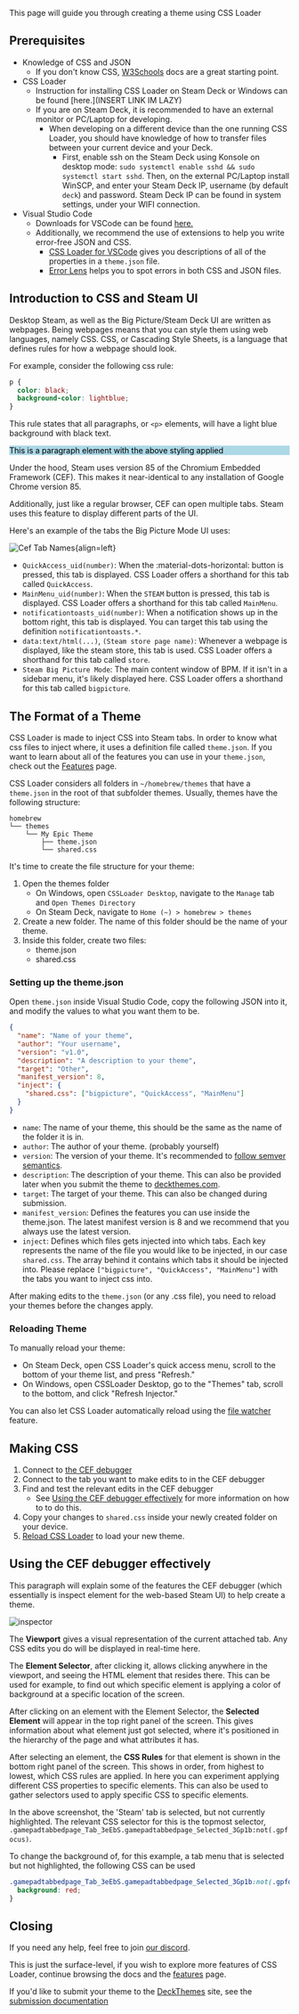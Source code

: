 This page will guide you through creating a theme using CSS Loader

## Prerequisites

- Knowledge of CSS and JSON
    - If you don't know CSS, [W3Schools](https://www.w3schools.com/css/default.asp) docs are a great starting point.
- CSS Loader
    - Instruction for installing CSS Loader on Steam Deck or Windows can be found [here.](INSERT LINK IM LAZY)
    - If you are on Steam Deck, it is recommended to have an external monitor or PC/Laptop for developing.
        - When developing on a different device than the one running CSS Loader, you should have knowledge of how to transfer files between your current device and your Deck.
            - First, enable ssh on the Steam Deck using Konsole on desktop mode: `sudo systemctl enable sshd && sudo systemctl start sshd`. Then, on the external PC/Laptop install WinSCP, and enter your Steam Deck IP, username (by default `deck`) and password. Steam Deck IP can be found in system settings, under your WIFI connection.
- Visual Studio Code
    - Downloads for VSCode can be found [here.](https://code.visualstudio.com/)
    - Additionally, we recommend the use of extensions to help you write error-free JSON and CSS.
        - [CSS Loader for VSCode](https://marketplace.visualstudio.com/items?itemName=DeckThemes.css-loader-for-vs-code) gives you descriptions of all of the properties in a `theme.json` file.
        - [Error Lens](https://marketplace.visualstudio.com/items?itemName=usernamehw.errorlens) helps you to spot errors in both CSS and JSON files.

## Introduction to CSS and Steam UI

Desktop Steam, as well as the Big Picture/Steam Deck UI are written as webpages. Being webpages means that you can style them using web languages, namely CSS. CSS, or Cascading Style Sheets, is a language that defines rules for how a webpage should look.

For example, consider the following css rule:

```css
p {
  color: black;
  background-color: lightblue;
}
```

This rule states that all paragraphs, or `<p>` elements, will have a light blue background with black text.

<p style="color: black; background-color: lightblue;">This is a paragraph element with the above styling applied</p>

Under the hood, Steam uses version 85 of the Chromium Embedded Framework (CEF). This makes it near-identical to any installation of Google Chrome version 85.

Additionally, just like a regular browser, CEF can open multiple tabs. Steam uses this feature to display different parts of the UI.

Here's an example of the tabs the Big Picture Mode UI uses:

![Cef Tab Names](./img/cef-tab-names.png){align=left}

- `QuickAccess_uid(number)`: When the :material-dots-horizontal: button is pressed, this tab is displayed. CSS Loader offers a shorthand for this tab called `QuickAccess`.
- `MainMenu_uid(number)`: When the `STEAM` button is pressed, this tab is displayed. CSS Loader offers a shorthand for this tab called `MainMenu`.
- `notificationtoasts_uid(number)`: When a notification shows up in the bottom right, this tab is displayed. You can target this tab using the definition `notificationtoasts.*`.
- `data:text/html(...)`, `(Steam store page name)`: Whenever a webpage is displayed, like the steam store, this tab is used. CSS Loader offers a shorthand for this tab called `store`.
- `Steam Big Picture Mode`: The main content window of BPM. If it isn't in a sidebar menu, it's likely displayed here. CSS Loader offers a shorthand for this tab called `bigpicture`.

<div style="clear: left;" />

## The Format of a Theme

CSS Loader is made to inject CSS into Steam tabs. In order to know what css files to inject where, it uses a definition file called `theme.json`. If you want to learn about all of the features you can use in your `theme.json`, check out the [Features](Features.md) page.

CSS Loader considers all folders in `~/homebrew/themes` that have a `theme.json` in the root of that subfolder themes. Usually, themes have the following structure:

```
homebrew
└── themes
    └── My Epic Theme
        ├── theme.json
        └── shared.css
```

It's time to create the file structure for your theme:

1. Open the themes folder
   - On Windows, open `CSSLoader Desktop`, navigate to the `Manage` tab and `Open Themes Directory`
   - On Steam Deck, navigate to `Home (~) > homebrew > themes`
2. Create a new folder. The name of this folder should be the name of your theme.
3. Inside this folder, create two files:
   - theme.json
   - shared.css

### Setting up the theme.json

Open `theme.json` inside Visual Studio Code, copy the following JSON into it, and modify the values to what you want them to be.

```json
{
  "name": "Name of your theme",
  "author": "Your username",
  "version": "v1.0",
  "description": "A description to your theme",
  "target": "Other",
  "manifest_version": 8,
  "inject": {
    "shared.css": ["bigpicture", "QuickAccess", "MainMenu"]
  }
}
```

- `name`: The name of your theme, this should be the same as the name of the folder it is in.
- `author`: The author of your theme. (probably yourself)
- `version`: The version of your theme. It's recommended to [follow semver semantics](https://docs.npmjs.com/about-semantic-versioning).
- `description`: The description of your theme. This can also be provided later when you submit the theme to [deckthemes.com](https://deckthemes.com).
- `target`: The target of your theme. This can also be changed during submission.
- `manifest_version`: Defines the features you can use inside the theme.json. The latest manifest version is 8 and we recommend that you always use the latest version.
- `inject`: Defines which files gets injected into which tabs. Each key represents the name of the file you would like to be injected, in our case `shared.css`. The array behind it contains which tabs it should be injected into. Please replace `["bigpicture", "QuickAccess", "MainMenu"]` with the tabs you want to inject css into.

After making edits to the `theme.json` (or any .css file), you need to reload your themes before the changes apply.

### Reloading Theme

To manually reload your theme:

- On Steam Deck, open CSS Loader's quick access menu, scroll to the bottom of your theme list, and press "Refresh."
- On Windows, open CSSLoader Desktop, go to the "Themes" tab, scroll to the bottom, and click "Refresh Injector."

You can also let CSS Loader automatically reload using the [file watcher](./Features.md#file-watcher) feature.

## Making CSS

1. Connect to [the CEF debugger](./Cef_Debugger.md)
2. Connect to the tab you want to make edits to in the CEF debugger
3. Find and test the relevant edits in the CEF debugger
    - See [Using the CEF debugger effectively](#using-the-cef-debugger-effectively) for more information on how to to do this.
4. Copy your changes to `shared.css` inside your newly created folder on your device.
5. [Reload CSS Loader](#reloading-theme) to load your new theme.

## Using the CEF debugger effectively

This paragraph will explain some of the features the CEF debugger (which essentially is inspect element for the web-based Steam UI) to help create a theme. 

![inspector](img/debugger2.png)

The **Viewport** gives a visual representation of the current attached tab. Any CSS edits you do will be displayed in real-time here.

The **Element Selector**, after clicking it, allows clicking anywhere in the viewport, and seeing the HTML element that resides there. This can be used for example, to find out which specific element is applying a color of background at a specific location of the screen.

After clicking on an element with the Element Selector, the **Selected Element** will appear in the top right panel of the screen. This gives information about what element just got selected, where it's positioned in the hierarchy of the page and what attributes it has.

After selecting an element, the **CSS Rules** for that element is shown in the bottom right panel of the screen. This shows in order, from highest to lowest, which CSS rules are applied. In here you can experiment applying different CSS properties to specific elements. This can also be used to gather selectors used to apply specific CSS to specific elements.

In the above screenshot, the 'Steam' tab is selected, but not currently highlighted. The relevant CSS selector for this is the topmost selector, `.gamepadtabbedpage_Tab_3eEbS.gamepadtabbedpage_Selected_3Gp1b:not(.gpfocus)`.

To change the background of, for this example, a tab menu that is selected but not highlighted, the following CSS can be used

```css
.gamepadtabbedpage_Tab_3eEbS.gamepadtabbedpage_Selected_3Gp1b:not(.gpfocus) {
  background: red;
}
```

## Closing

If you need any help, feel free to join [our discord](https://discord.gg/HsU72Kfnpf).

This is just the surface-level, if you wish to explore more features of CSS Loader, continue browsing the docs and the [features](./Features.md) page.

If you'd like to submit your theme to the [DeckThemes](https://deckthemes.com/) site, see the [submission documentation](../Submission.md)
